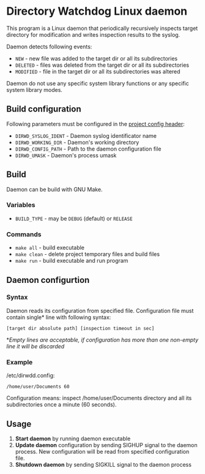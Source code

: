 # Directory Watchdog Linux daemon

This program is a Linux daemon that periodically recursively inspects target directory for modification
and writes inspection results to the syslog.

Daemon detects following events:
- `NEW` - new file was added to the target dir or all its subdirectories
- `DELETED` - files was deleted from the target dir or all its subdirectories
- `MODIFIED` - file in the target dir or all its subdirectories was altered

Daemon do not use any specific system library functions or any specific system library modes.

## Build configuration

Following parameters must be configured in the [project config header](src/dirwd_config.h):

- `DIRWD_SYSLOG_IDENT` - Daemon syslog identificator name
- `DIRWD_WORKING_DIR` - Daemon's working directory
- `DIRWD_CONFIG_PATH` - Path to the daemon configuration file
- `DIRWD_UMASK` - Daemon's process umask

## Build

Daemon can be build with GNU Make.

### Variables

- `BUILD_TYPE` - may be `DEBUG` (default) or `RELEASE`

### Commands

- `make all` - build executable
- `make clean` - delete project temporary files and build files
- `make run` - build executable and run program

## Daemon configurtion

### Syntax

Daemon reads its configuration from specified file. Configuration file must contain single* line with following syntax:

```
[target dir absolute path] [inspection timeout in sec]
```
**Empty lines are acceptable, if configuration has more than one non-empty line it will be discarded*

### Example

/etc/dirwdd.config:

```
/home/user/Documents 60
```

Configuration means: inspect /home/user/Documents directory and all its subdirectories once a minute (60 seconds).

## Usage

1. **Start daemon** by running daemon executable
2. **Update daemon** configuration by sending SIGHUP signal to the daemon process. New configuration will be read from specified configuration file.
3. **Shutdown daemon** by sending SIGKILL signal to the daemon process